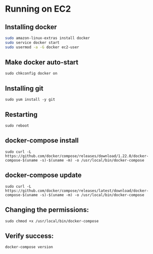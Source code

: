 # Running on EC2

## Installing docker

```sh
sudo amazon-linux-extras install docker
sudo service docker start
sudo usermod -a -G docker ec2-user
```

## Make docker auto-start

`sudo chkconfig docker on`

## Installing git

`sudo yum install -y git`

## Restarting

`sudo reboot`

## docker-compose install

`sudo curl -L https://github.com/docker/compose/releases/download/1.22.0/docker-compose-$(uname -s)-$(uname -m) -o /usr/local/bin/docker-compose`

## docker-compose update

`sudo curl -L https://github.com/docker/compose/releases/latest/download/docker-compose-$(uname -s)-$(uname -m) -o /usr/local/bin/docker-compose`

## Changing the permissions: 

`sudo chmod +x /usr/local/bin/docker-compose`

## Verify success: 

`docker-compose version`